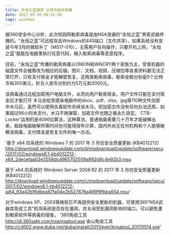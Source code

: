```yaml
---
title: 永恒之蓝漏洞 比特币敲诈病毒
date: 2017-05-26 09:01:30
tags: windows
---
```

据360安全中心分析，此次校园网勒索病毒是由NSA泄漏的“永恒之蓝”黑客武器传播的。“永恒之蓝”可远程攻击Windows的445端口（文件共享），如果系统没有安装今年3月的微软补丁（MS17-010），无需用户任何操作，只要开机上网，“永恒之蓝”就能在电脑里执行任意代码，植入勒索病毒等恶意程序。
<!-- more -->
目前，“永恒之蓝”传播的勒索病毒以ONION和WNCRY两个家族为主，受害机器的磁盘文件会被篡改为相应的后缀，图片、文档、视频、压缩包等各类资料都无法正常打开，只有支付赎金才能解密恢复。这两类勒索病毒，勒索金额分别是5个比特币和300美元，折合人民币分别约为5万元和2000元。

该病毒通过远程加密用户电脑文件，从而向用户勒索赎金，用户文件只能在支付赎金后才能打开
木马会给受感染电脑中的docx、pdf、xlsx、jpg等110种文件加密
中木马后，虽然可以使用杀毒软件杀掉该木马，但加密文件没有任何办法还原。如果超过96小时未支付，木马不再弹窗，加密文件也随之被永久锁定。
CTB-Locker’运用的是4096位算法，这种算法，普通电脑需要几十万年才能破解出来，超级电脑破解所需时间也可能得按年计算，国内外尚无任何机构和个人能够破解该病毒，支付赎金是恢复文件的唯一办法。

'基于 x64 的系统的 Windows 7 的 2017 年 3 月仅安全质量更新 (KB4012212) 
http://download.windowsupdate.com/d/msdownload/update/software/secu/2017/02/windows6.1-kb4012212-x64_2decefaa02e2058dcd965702509a992d8c4e92b3.msu

基于 x64 的系统的 Windows Server 2008 R2 的 2017 年 3 月仅安全质量更新 (KB4012212) 
http://download.windowsupdate.com/c/msdownload/update/software/secu/2017/02/windows6.1-kb4012212-ia64_93a42b16dbea87fa04e2b527676a499f9fbba554.msu'

对于windows XP、2003等微软已不再提供安全更新的机器，可使用360“NSA武器库免疫工具”检测系统是否存在漏洞，并关闭受到漏洞影响的端口，可以避免遭到勒索软件等病毒的侵害。
'360免疫工具   http://dl.360safe.com/nsa/nsatool.exe
 金山免疫工具  http://cd002.www.duba.net/duba/install/2011/ever/knsatool_20170514.exe'
